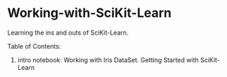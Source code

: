 # Working-with-SciKit-Learn
Learning the ins and outs of SciKit-Learn. 

Table of Contents:

1. intro notebook: Working with Iris DataSet. Getting Started with SciKit-Learn
